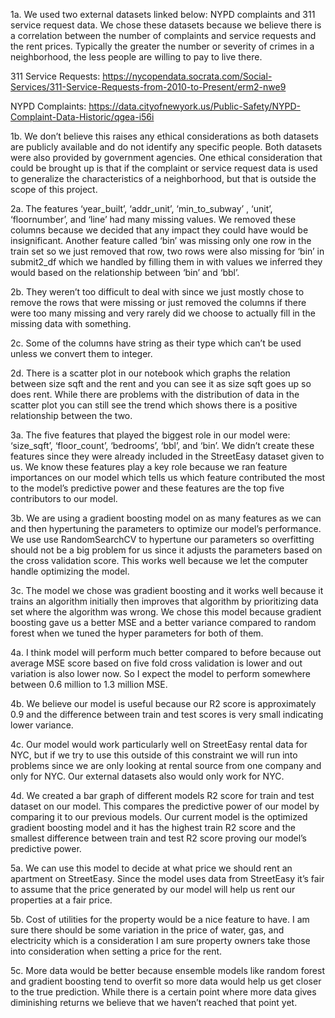 1a. We used two external datasets linked below: NYPD complaints and 311 service request data. We chose these datasets because we believe there is a correlation between the number of complaints and service requests and the rent prices. Typically the greater the number or severity of crimes in a neighborhood, the less people are willing to pay to live there.

311 Service Requests: https://nycopendata.socrata.com/Social-Services/311-Service-Requests-from-2010-to-Present/erm2-nwe9

NYPD Complaints: https://data.cityofnewyork.us/Public-Safety/NYPD-Complaint-Data-Historic/qgea-i56i

1b. We don’t believe this raises any ethical considerations as both datasets are publicly available and do not identify any specific people. Both datasets were also provided by government agencies. One ethical consideration that could be brought up is that if the complaint or service request data is used to generalize the characteristics of a neighborhood, but that is outside the scope of this project. 

2a. The features ‘year_built’, ‘addr_unit’, ‘min_to_subway’ , ‘unit’, ‘floornumber’, and ‘line’ had many missing values. We removed these columns because we decided that any impact they could have would be insignificant. Another feature called ‘bin’ was missing only one row in the train set so we just removed that row, two rows were also missing for ‘bin’ in submit2_df which we handled by filling them in with values we inferred they would based on the relationship between ‘bin’ and ‘bbl’. 

2b. They weren’t too difficult to deal with since we just mostly chose to remove the rows that were missing or just removed the columns if there were too many missing and very rarely did we choose to actually fill in the missing data with something.

2c. Some of the columns have string as their type which can’t be used unless we convert them to integer.

2d. There is a scatter plot in our notebook which graphs the relation between size sqft and the rent and you can see it as size sqft goes up so does rent. While there are problems with the distribution of data in the scatter plot you can still see the trend which shows there is a positive relationship between the two.

3a. The five features that played the biggest role in our model were: ‘size_sqft’, ‘floor_count’, ‘bedrooms’, ‘bbl’, and ‘bin’. We didn’t create these features since they were already included in the StreetEasy dataset given to us. We know these features play a key role because we ran feature importances on our model which tells us which feature contributed the most to the model’s predictive power and these features are the top five contributors to our model.

3b. We are using a gradient boosting model on as many features as we can and then hypertuning the parameters to optimize our model’s performance. We use use RandomSearchCV to hypertune our parameters so overfitting should not be a big problem for us since it adjusts the parameters based on the cross validation score. This works well because we let the computer handle optimizing the model.

3c. The model we chose was gradient boosting and it works well because it trains an algorithm initially then improves that algorithm by prioritizing data set where the algorithm was wrong. We chose this model because gradient boosting gave us a better MSE and a better variance compared to random forest when we tuned the hyper parameters for both of them. 

4a. I think model will perform much better compared to before because out average MSE score based on five fold cross validation is lower and out variation is also lower now. So I expect the model to perform somewhere between 0.6 million to 1.3 million MSE.

4b. We believe our model is useful because our R2 score is approximately 0.9 and the difference between train and test scores is very small indicating lower variance.

4c. Our model would work particularly well on StreetEasy rental data for NYC, but if we try to use this outside of this constraint we will run into problems since we are only looking at rental source from one company and only for NYC. Our external datasets also would only work for NYC.

4d. We created a bar graph of different models R2 score for train and test dataset on our model. This compares the predictive power of our model by comparing it to our previous models. Our current model is the optimized gradient boosting model and it has the highest train R2 score and the smallest difference between train and test R2 score proving our model’s predictive power.

5a. We can use this model to decide at what price we should rent an apartment on StreetEasy. Since the model uses data from StreetEasy it’s fair to assume that the price generated by our model will help us rent our properties at a fair price.

5b. Cost of utilities for the property would be a nice feature to have. I am sure there should be some variation in the price of water, gas, and electricity which is a consideration I am sure property owners take those into consideration when setting a price for the rent.

5c. More data would be better because ensemble models like random forest and gradient boosting tend to overfit so more data would help us get closer to the true prediction. While there is a certain point where more data gives diminishing returns we believe that we haven’t reached that point yet. 


